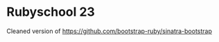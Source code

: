 Rubyschool 23
=======================
Cleaned version of https://github.com/bootstrap-ruby/sinatra-bootstrap
